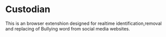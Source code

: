 # Custodian
 This is an browser extenshion designed for realtime identification,removal and replacing of Bullying word from social media websites.
